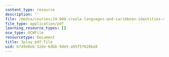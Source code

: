 ```yaml
---
content_type: resource
description: ''
file: /media/courses/24-908-creole-languages-and-caribbean-identities-spring-2017/b7d4e0eb32de6dbb9de5a95f5f626be8_T8IjB94ka2g.pdf
file_type: application/pdf
learning_resource_types: []
ocw_type: OCWFile
resourcetype: Document
title: 3play pdf file
uid: b7d4e0eb-32de-6dbb-9de5-a95f5f626be8
---
```

